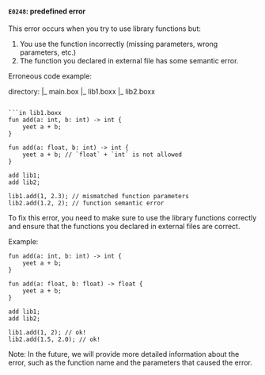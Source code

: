 #### `E0248`: predefined error

This error occurs when you try to use library functions but:
1. You use the function incorrectly (missing parameters, wrong parameters, etc.)
2. The function you declared in external file has some semantic error.

Erroneous code example:

directory:
|_ main.box
|_ lib1.boxx
|_ lib2.boxx
```

```in lib1.boxx
fun add(a: int, b: int) -> int {
    yeet a + b;
}
```

```in lib2.boxx
fun add(a: float, b: int) -> int {
    yeet a + b; // `float` + `int` is not allowed
}
```

```in main.box
add lib1;
add lib2;

lib1.add(1, 2.3); // mismatched function parameters
lib2.add(1.2, 2); // function semantic error 
```

To fix this error, you need to make sure to use the library functions correctly and ensure that the functions you declared in external files are correct.

Example:

```in lib1.boxx
fun add(a: int, b: int) -> int {
    yeet a + b;
}
```

```in lib2.boxx
fun add(a: float, b: float) -> float {
    yeet a + b;
}
```

```in main.box
add lib1;
add lib2;

lib1.add(1, 2); // ok!
lib2.add(1.5, 2.0); // ok!
```

Note: In the future, we will provide more detailed information about the error, such as the function name and the parameters that caused the error. 
